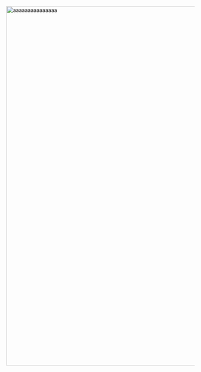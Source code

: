 <img width="960" alt="aaaaaaaaaaaaaaa" src="https://github.com/user-attachments/assets/ed799232-4b7a-4d91-b56e-ec857d09ae26">
